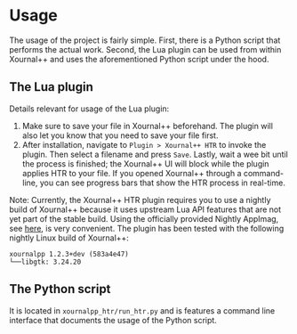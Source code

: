 # Usage

The usage of the project is fairly simple. First, there is a Python script that performs the actual work. Second, the Lua plugin can be used from within Xournal++ and uses the aforementioned Python script under the hood.

## The Lua plugin

Details relevant for usage of the Lua plugin:

1. Make sure to save your file in Xournal++ beforehand. The plugin will also let you know that you need to save your file first.
2. After installation, navigate to `Plugin > Xournal++ HTR` to invoke the plugin. Then select a filename and press `Save`. Lastly, wait a wee bit until the process is finished; the Xournal++ UI will block while the plugin applies HTR to your file. If you opened Xournal++ through a command-line, you can see progress bars that show the HTR process in real-time.

Note: Currently, the Xournal++ HTR plugin requires you to use a nightly build of Xournal++ because it uses upstream Lua API features that are not yet part of the stable build. Using the officially provided Nightly AppImag, see [here](https://xournalpp.github.io/installation/linux/), is very convenient. The plugin has been tested with the following nightly Linux build of Xournal++:

```
xournalpp 1.2.3+dev (583a4e47)
└──libgtk: 3.24.20
```

## The Python script

It is located in `xournalpp_htr/run_htr.py` and is features a command line interface that documents the usage of the Python script.